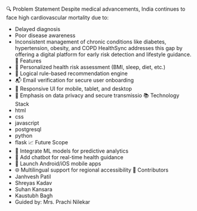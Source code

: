 🔍 Problem Statement
Despite medical advancements, India continues to face high cardiovascular mortality due to:
- Delayed diagnosis
- Poor disease awareness
- Inconsistent management of chronic conditions like diabetes, hypertension, obesity, and COPD
 HealthSync addresses this gap by offering a digital platform for early risk detection and lifestyle guidance.
🧠 Features
- 🧾 Personalized health risk assessment (BMI, sleep, diet, etc.)
- 🧠 Logical rule-based recommendation engine
- 📬 Email verification for secure user onboarding
- 📱 Responsive UI for mobile, tablet, and desktop
- 🔐 Emphasis on data privacy and secure transmissio
📚 Technology Stack
- html
- css
- javascript
- postgresql
- python
- flask
📈 Future Scope
- 🤖 Integrate ML models for predictive analytics
- 💬 Add chatbot for real-time health guidance
- 📱 Launch Android/iOS mobile apps
- 🌐 Multilingual support for regional accessibility
👥 Contributors
- Janhvesh Patil 
- Shreyas Kadav
- Suhan Kansara
- Kaustubh Bagh
- Guided by: Mrs. Prachi Nilekar

